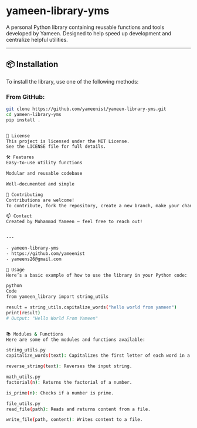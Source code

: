 # yameen-library-yms

A personal Python library containing reusable functions and tools developed by Yameen. Designed to help speed up development and centralize helpful utilities.

---

## 📦 Installation

To install the library, use one of the following methods:

### From GitHub:
```bash
git clone https://github.com/yameenist/yameen-library-yms.git
cd yameen-library-yms
pip install .


📄 License
This project is licensed under the MIT License.
See the LICENSE file for full details.

🛠️ Features
Easy-to-use utility functions

Modular and reusable codebase

Well-documented and simple

🤝 Contributing
Contributions are welcome!
To contribute, fork the repository, create a new branch, make your changes, and open a pull request.

📫 Contact
Created by Muhammad Yameen – feel free to reach out!


---

- yameen-library-yms
- https://github.com/yameenist
- yameens26@gmail.com

🚀 Usage
Here’s a basic example of how to use the library in your Python code:

python
Code
from yameen_library import string_utils

result = string_utils.capitalize_words("hello world from yameen")
print(result)
# Output: "Hello World From Yameen"


📚 Modules & Functions
Here are some of the modules and functions available:

string_utils.py
capitalize_words(text): Capitalizes the first letter of each word in a string.

reverse_string(text): Reverses the input string.

math_utils.py
factorial(n): Returns the factorial of a number.

is_prime(n): Checks if a number is prime.

file_utils.py
read_file(path): Reads and returns content from a file.

write_file(path, content): Writes content to a file.


